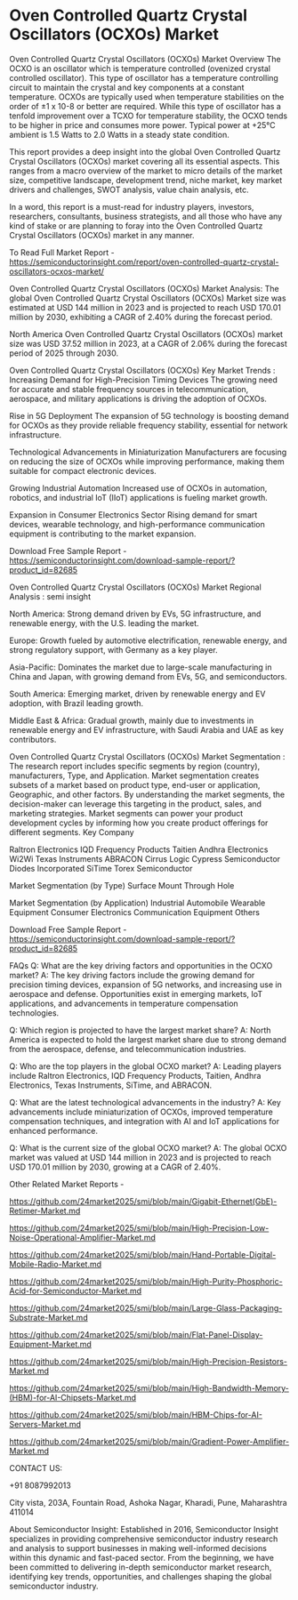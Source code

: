 <h1>Oven Controlled Quartz Crystal Oscillators (OCXOs) Market</h1>
Oven Controlled Quartz Crystal Oscillators (OCXOs) Market Overview
The OCXO is an oscillator which is temperature controlled (ovenized crystal controlled oscillator). This type of oscillator has a temperature controlling circuit to maintain the crystal and key components at a constant temperature. OCXOs are typically used when temperature stabilities on the order of ±1 x 10-8 or better are required. While this type of oscillator has a tenfold improvement over a TCXO for temperature stability, the OCXO tends to be higher in price and consumes more power. Typical power at +25°C ambient is 1.5 Watts to 2.0 Watts in a steady state condition.

This report provides a deep insight into the global Oven Controlled Quartz Crystal Oscillators (OCXOs) market covering all its essential aspects. This ranges from a macro overview of the market to micro details of the market size, competitive landscape, development trend, niche market, key market drivers and challenges, SWOT analysis, value chain analysis, etc.

In a word, this report is a must-read for industry players, investors, researchers, consultants, business strategists, and all those who have any kind of stake or are planning to foray into the Oven Controlled Quartz Crystal Oscillators (OCXOs) market in any manner.

To Read Full Market Report -
https://semiconductorinsight.com/report/oven-controlled-quartz-crystal-oscillators-ocxos-market/

Oven Controlled Quartz Crystal Oscillators (OCXOs) Market Analysis:
The global Oven Controlled Quartz Crystal Oscillators (OCXOs) Market size was estimated at USD 144 million in 2023 and is projected to reach USD 170.01 million by 2030, exhibiting a CAGR of 2.40% during the forecast period.

North America Oven Controlled Quartz Crystal Oscillators (OCXOs) market size was USD 37.52 million in 2023, at a CAGR of 2.06% during the forecast period of 2025 through 2030.

Oven Controlled Quartz Crystal Oscillators (OCXOs) Key Market Trends :
Increasing Demand for High-Precision Timing Devices
The growing need for accurate and stable frequency sources in telecommunication, aerospace, and military applications is driving the adoption of OCXOs.

Rise in 5G Deployment
The expansion of 5G technology is boosting demand for OCXOs as they provide reliable frequency stability, essential for network infrastructure.

Technological Advancements in Miniaturization
Manufacturers are focusing on reducing the size of OCXOs while improving performance, making them suitable for compact electronic devices.

Growing Industrial Automation
Increased use of OCXOs in automation, robotics, and industrial IoT (IIoT) applications is fueling market growth.

Expansion in Consumer Electronics Sector
Rising demand for smart devices, wearable technology, and high-performance communication equipment is contributing to the market expansion.

Download Free Sample Report -
https://semiconductorinsight.com/download-sample-report/?product_id=82685

Oven Controlled Quartz Crystal Oscillators (OCXOs) Market Regional Analysis :
semi insight

North America:
Strong demand driven by EVs, 5G infrastructure, and renewable energy, with the U.S. leading the market.

Europe:
Growth fueled by automotive electrification, renewable energy, and strong regulatory support, with Germany as a key player.

Asia-Pacific:
Dominates the market due to large-scale manufacturing in China and Japan, with growing demand from EVs, 5G, and semiconductors.

South America:
Emerging market, driven by renewable energy and EV adoption, with Brazil leading growth.

Middle East & Africa:
Gradual growth, mainly due to investments in renewable energy and EV infrastructure, with Saudi Arabia and UAE as key contributors.

Oven Controlled Quartz Crystal Oscillators (OCXOs) Market Segmentation :
The research report includes specific segments by region (country), manufacturers, Type, and Application. Market segmentation creates subsets of a market based on product type, end-user or application, Geographic, and other factors. By understanding the market segments, the decision-maker can leverage this targeting in the product, sales, and marketing strategies. Market segments can power your product development cycles by informing how you create product offerings for different segments.
Key Company

Raltron Electronics
IQD Frequency Products
Taitien
Andhra Electronics
Wi2Wi
Texas Instruments
ABRACON
Cirrus Logic
Cypress Semiconductor
Diodes Incorporated
SiTime
Torex Semiconductor

Market Segmentation (by Type)
Surface Mount
Through Hole

Market Segmentation (by Application)
Industrial
Automobile
Wearable Equipment
Consumer Electronics
Communication Equipment
Others

Download Free Sample Report -
https://semiconductorinsight.com/download-sample-report/?product_id=82685

FAQs
Q: What are the key driving factors and opportunities in the OCXO market?
A: The key driving factors include the growing demand for precision timing devices, expansion of 5G networks, and increasing use in aerospace and defense. Opportunities exist in emerging markets, IoT applications, and advancements in temperature compensation technologies.

Q: Which region is projected to have the largest market share?
A: North America is expected to hold the largest market share due to strong demand from the aerospace, defense, and telecommunication industries.

Q: Who are the top players in the global OCXO market?
A: Leading players include Raltron Electronics, IQD Frequency Products, Taitien, Andhra Electronics, Texas Instruments, SiTime, and ABRACON.

Q: What are the latest technological advancements in the industry?
A: Key advancements include miniaturization of OCXOs, improved temperature compensation techniques, and integration with AI and IoT applications for enhanced performance.

Q: What is the current size of the global OCXO market?
A: The global OCXO market was valued at USD 144 million in 2023 and is projected to reach USD 170.01 million by 2030, growing at a CAGR of 2.40%.

Other Related Market Reports -

https://github.com/24market2025/smi/blob/main/Gigabit-Ethernet(GbE)-Retimer-Market.md

https://github.com/24market2025/smi/blob/main/High-Precision-Low-Noise-Operational-Amplifier-Market.md

https://github.com/24market2025/smi/blob/main/Hand-Portable-Digital-Mobile-Radio-Market.md

https://github.com/24market2025/smi/blob/main/High-Purity-Phosphoric-Acid-for-Semiconductor-Market.md

https://github.com/24market2025/smi/blob/main/Large-Glass-Packaging-Substrate-Market.md

https://github.com/24market2025/smi/blob/main/Flat-Panel-Display-Equipment-Market.md

https://github.com/24market2025/smi/blob/main/High-Precision-Resistors-Market.md

https://github.com/24market2025/smi/blob/main/High-Bandwidth-Memory-(HBM)-for-AI-Chipsets-Market.md

https://github.com/24market2025/smi/blob/main/HBM-Chips-for-AI-Servers-Market.md

https://github.com/24market2025/smi/blob/main/Gradient-Power-Amplifier-Market.md

CONTACT US:

+91 8087992013

City vista, 203A, Fountain Road, Ashoka Nagar, Kharadi, Pune, Maharashtra 411014

About Semiconductor Insight:
Established in 2016, Semiconductor Insight specializes in providing comprehensive semiconductor industry research and analysis to support businesses in making well-informed decisions within this dynamic and fast-paced sector. From the beginning, we have been committed to delivering in-depth semiconductor market research, identifying key trends, opportunities, and challenges shaping the global semiconductor industry.
